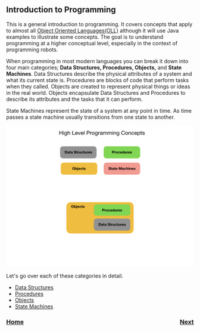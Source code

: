 ## Introduction to Programming
This is a general introduction to programming.  It covers concepts that apply to almost all [Object Oriented Languages(OLL)](https://en.wikipedia.org/wiki/Object-oriented_programming) although it will use Java examples to illustrate some concepts.  The goal is to understand programming at a higher conceptual level, especially in the context of programming robots.

When programming in most modern languages you can break it down into four main categories; **Data Structures, Procedures, Objects,** and **State Machines**.  Data Structures describe the physical attributes of a system and what its current state is.  Procedures are blocks of code that perform tasks when they called.  Objects are created to represent physical things or ideas in the real world.  Objects encapsulate Data Structures and Procedures to describe its attributes and the tasks that it can perform.  

State Machines represent the state of a system at any point in time.  As time passes a state machine usually transitions from one state to another.  

![Programming Concepts](../images/FRCProgramming/FRCProgramming.007.jpeg)

Let's go over each of these categories in detail. 

- [Data Structures](dataStructures)
- [Procedures](procedures)
- [Objects](objects)
- [State Machines](stateMachines)


<!-- These four programming categories map quite well, although not exactly, to the mechanisms that are required to control a robot.  We'll examine these mechanisms in more detail in the tutorial on [Robot Systems](../../Concepts/RobotSystem/intro).  

![Programming-system Mapping](../images/FRCProgramming/FRCProgramming.008.jpeg) -->

<h3><span style="float:left">
<a href="../index">Home</a></span>
<span style="float:right">
<a href="dataStructures">Next</a></span></h3>
<!-- [Home](../index)     [Next](dataStructures) -->
